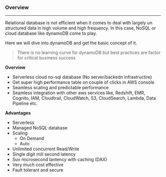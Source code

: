 ### Overview

---

Relational database is not efficient when it comes to deal with largely un structured data in high volume and high frequency. In this case, NoSQL or cloud database like dynamoDB come to play.

Here we will dive into dynamoDB and get the basic concept of it.

> There is no learning curve for dynamoDB but best practices are factor for critical business success

**Overview**

- Serverless cloud no-sql database (No server/backedn infrastructire)
- Get super high performance table on couple of clicks in AWS console
- Seamless scaling and predictable performance
- Seamless integration with other aws services like, Redshift, EMR, Cognito, IAM, Cloudtrail, CloudWatch, S3, CloudSearch, Lambda, Data Pipeline etc.

**Advantages**

- Serverless
- Managed NoSQL database
- Scaling
  - On Demand
  - Auto
- Unlimited concurrent Read/Write
- Single digit mili second latency
- Suv microsecond lantency with caching (DAX)
- Very much cost effective
- Fault tolerant and secure

